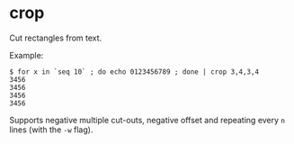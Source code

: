 # crop

Cut rectangles from text.

Example:

```
$ for x in `seq 10` ; do echo 0123456789 ; done | crop 3,4,3,4
3456
3456
3456
3456
```

Supports negative multiple cut-outs, negative offset and repeating every ``n``
lines (with the ``-w`` flag).
